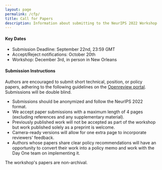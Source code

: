 ```yaml
---
layout: page
permalink: /cfp/
title: Call for Papers
description: Information about submitting to the NeurIPS 2022 Workshop on Human Evaluation for Generative Models. 
---
```


#### Key Dates 

* Submission Deadline: September 22nd, 23:59 GMT
* Accept/Reject notifications: October 20th
* Workshop: December 3rd, in person in New Orleans

#### Submission Instructions

Authors are encouraged to submit short technical, position, or policy papers, adhering to the following guidelines on the [Openreview portal](https://openreview.net/group?id=NeurIPS.cc/2022/Workshop/HEGM). Submissions will be double blind.

* Submissions should be anonymized and follow the NeurIPS 2022 format.
* We accept paper submissions with a maximum length of 4 pages (excluding references and any supplementary material).
* Previously published work will not be accepted as part of the workshop but work published solely as a preprint is welcome.
* Camera-ready versions will allow for one extra page to incorporate reviewers' feedback.
* Authors whose papers share clear policy recommendations will have an opportunity to convert their work into a policy memo and work with the Day One team on implementing it.

The workshop's papers are non-archival.
